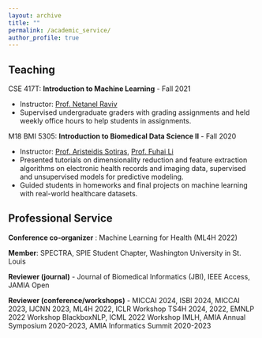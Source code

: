 ```yaml
---
layout: archive
title: ""
permalink: /academic_service/
author_profile: true
---
```



## Teaching

CSE 417T: **Introduction to Machine Learning** - Fall 2021
- Instructor: [Prof. Netanel Raviv](https://sites.wustl.edu/ravivlab/) 
- Supervised undergraduate graders with grading assignments and held weekly office hours to help students in assignments.


M18 BMI 5305: **Introduction to Biomedical Data Science II** - Fall 2020
- Instructor: [Prof. Aristeidis Sotiras](https://asotiras.com/), [Prof. Fuhai Li](https://profiles.wustl.edu/en/persons/fuhai-li) 
- Presented tutorials on dimensionality reduction and feature extraction algorithms on electronic health records and imaging data, supervised and unsupervised models for predictive modeling.
- Guided students in homeworks and final projects on machine learning with real-world healthcare datasets.


## Professional Service

**Conference co-organizer** : Machine Learning for Health (ML4H 2022)

**Member**: SPECTRA, SPIE Student Chapter, Washington University in St. Louis

**Reviewer (journal)** - Journal of Biomedical Informatics (JBI), IEEE Access, JAMIA Open

**Reviewer (conference/workshops)** - MICCAI 2024, ISBI 2024, MICCAI 2023, IJCNN 2023, ML4H 2022, ICLR Workshop TS4H 2024, 2022, EMNLP 2022 Workshop BlackboxNLP, ICML 2022 Workshop IMLH, AMIA Annual Symposium 2020-2023, AMIA Informatics Summit 2020-2023


